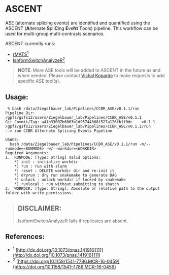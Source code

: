 # ASCENT
ASE (alternate splicing events) are identified and quantified using the ASCENT (**A**lternate **S**pli**C**ing **E**ve**N**t **T**ools) pipeline. This workflow can be used for multi-group multi-contrasts scenarios.

ASCENT currently runs:

  * [rMATS<sup>1</sup>](http://rnaseq-mats.sourceforge.net/)
  * [IsoformSwitchAnalyzeR<sup>2</sup>](https://bioconductor.org/packages/release/bioc/html/IsoformSwitchAnalyzeR.html)

> **NOTE**: 
> More ASE tools will be added to ASCENT in the future as and when needed. Please contact [Vishal Koparde](mailto:vishal.koparde@nih.gov) to make requests to add specific ASE tool(s).

## Usage:

```
 % bash /data/Ziegelbauer_lab/Pipelines/CCBR_ASE/v0.1.1/run
Pipeline Dir: /gpfs/gsfs12/users/Ziegelbauer_lab/Pipelines/CCBR_ASE/v0.1.1
Git Commit/Tag: a41b33007b6063b1d95744808f527a126fb1f0dc	v0.1.1
/gpfs/gsfs12/users/Ziegelbauer_lab/Pipelines/CCBR_ASE/v0.1.1/run
--> run CCBR Alternate Splicing Events Pipeline

USAGE:
  bash /data/Ziegelbauer_lab/Pipelines/CCBR_ASE/v0.1.1/run -m/--runmode=<RUNMODE> -w/--workdir=<WORKDIR>
Required Arguments:
1.  RUNMODE: [Type: String] Valid options:
    *) init : initialize workdir
    *) run : run with slurm
    *) reset : DELETE workdir dir and re-init it
    *) dryrun : dry run snakemake to generate DAG
    *) unlock : unlock workdir if locked by snakemake
    *) runlocal : run without submitting to sbatch
2.  WORKDIR: [Type: String]: Absolute or relative path to the output folder with write permissions.
```

> ## **DISCLAIMER**:
> IsoformSwitchAnalyzeR fails if replicates are absent.

## References:

- <sup>1</sup> [http://dx.doi.org/10.1073/pnas.1419161111](http://dx.doi.org/10.1073/pnas.1419161111)
- <sup>2</sup> [https://doi.org/10.1158/1541-7786.MCR-16-0459](https://doi.org/10.1158/1541-7786.MCR-16-0459)


